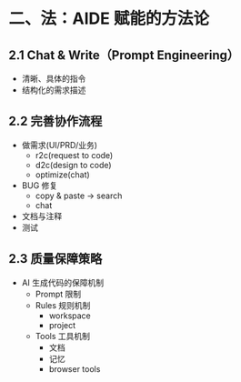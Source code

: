 # 二、法：AIDE 赋能的方法论

## 2.1 Chat & Write（Prompt Engineering）

- 清晰、具体的指令
- 结构化的需求描述

## 2.2 完善协作流程

- 做需求(UI/PRD/业务)
  - r2c(request to code)
  - d2c(design to code)
  - optimize(chat)
- BUG 修复
  - copy & paste -> search
  - chat
- 文档与注释
- 测试

## 2.3 质量保障策略

- AI 生成代码的保障机制
  - Prompt 限制
  - Rules 规则机制
    - workspace
    - project
  - Tools 工具机制
    - 文档
    - 记忆
    - browser tools
